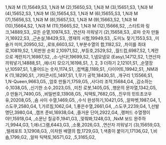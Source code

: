 1,N과 M (1),15649,S3,
1,N과 M (2),15650,S3,
1,N과 M (3),15651,S3,
1,N과 M (4),15652,S3,
1,N과 M (5),15654,S3,
1,N과 M (6),15655,S3,
1,N과 M (7),15656,S3,
1,N과 M (8),15657,S3,
1,N과 M (9),15663,S2,
1,N과 M (10),15664,S2,
1,N과 M (11),15665,S2,
1,N과 M (12),15666,S2,
,스타트와 링크,14889,S3,
,모든 순열,10974,S3,
,연산자 끼워넣기 (2),15658,S3,
,로마 숫자 만들기,16922,S3,
,근손실,18429,S3,
,영재의 시험,19949,S3,
,도미노 찾기,1553,S3,
,미술가 미미,20950,S2,
,로또,6603,S2,
1,부분수열의 합,1182,S2,
,차이를 최대로,10819,S2,
1,외판원 순회 2,10971,S2,
,부등호,2529,S2,
,월드컵,6987,S2,
1,계란으로 계란치기,16987,S2,
,소-난다!,19699,S2,
1,넴모넴모 (Easy),14712,S2,
1,연산자 끼워넣기,14888,S1,
,에너지 모으기,16198,S1,
,1, 2, 3 더하기 2,12101,S1,
,순열장난,10597,S1,
1,줄어드는 숫자,1174,S1,
,컴백홈,1189,S1,
,다이어트,19942,S1,
,NM과 K (1),18290,S1,
,기타콘서트,1497,S1,
1,무기 공학,18430,S1,
,개구리 1,15566,S1,
1,N-Queen,9663,G5,
,암호 만들기,1759,G5,
,사다리 조작,15684,G4,
,감소하는 수,1038,G5,
,신기한 소수,2023,G5,
,미친 로봇,1405,G5,
,행운의 문자열,1342,G5,
,0 만들기,7490,G5,
,비밀번호,13908,G5,
,틱택토,7682,G5,
,진우의 민트초코우유,20208,G5,
,숌 사이 수열,1469,G5,
,수식 완성하기,10421,G5,
,알파벳,1987,G4,
1,스도쿠,2580,G4,
1,가르침,1062,G4,
1,좋은수열,2661,G4,
,스도쿠,2239,G4,
1,선발 명단,3980,G4,
,캠프 준비,16938,G4,
,즐거운 단어,2922,G4,
,랭퍼드 수열쟁이야!!,15918,G4,
,소문난 칠공주,1941,G3,
,맞춰봐,1248,G3,
,NxM 보드 완주하기,9944,G3,
1,애너그램,6443,G3,
,소풍,2026,G3,
,연산자 끼워넣기 (3),15659,G3,
,텔레포트 3,12908,G3,
,이차원 배열의 합,1729,G3,
1,색종이 붙이기,17136,G2,
1,비숍,1799,G2,
,알파 틱택토,16571,G2,
,5,3165,G2,

